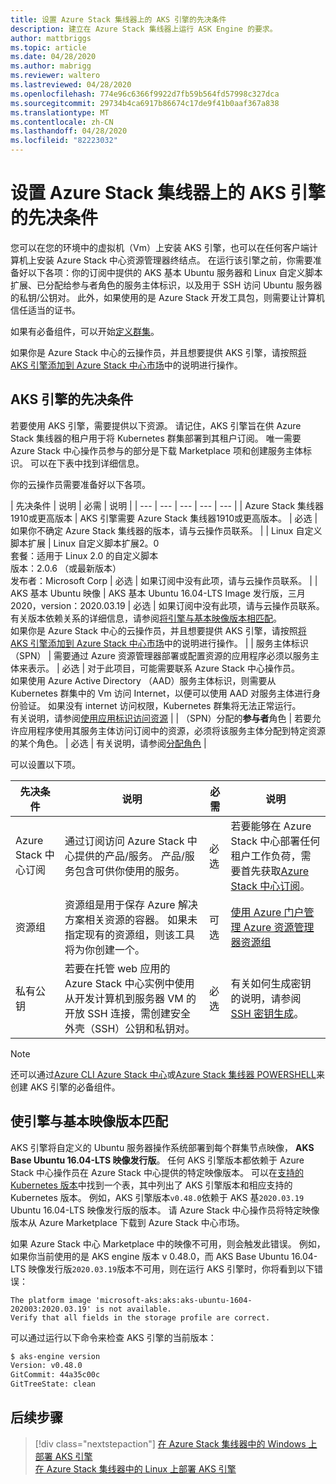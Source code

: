 ```yaml
---
title: 设置 Azure Stack 集线器上的 AKS 引擎的先决条件
description: 建立在 Azure Stack 集线器上运行 ASK Engine 的要求。
author: mattbriggs
ms.topic: article
ms.date: 04/28/2020
ms.author: mabrigg
ms.reviewer: waltero
ms.lastreviewed: 04/28/2020
ms.openlocfilehash: 774e96c6366f9922d7fb59b564fd57998c327dca
ms.sourcegitcommit: 29734b4ca6917b86674c17de9f41b0aaf367a838
ms.translationtype: MT
ms.contentlocale: zh-CN
ms.lasthandoff: 04/28/2020
ms.locfileid: "82223032"
---
```

# <a name="set-up-the-prerequisites-for-the-aks-engine-on-azure-stack-hub"></a>设置 Azure Stack 集线器上的 AKS 引擎的先决条件

您可以在您的环境中的虚拟机（Vm）上安装 AKS 引擎，也可以在任何客户端计算机上安装 Azure Stack 中心资源管理器终结点。 在运行该引擎之前，你需要准备好以下各项：你的订阅中提供的 AKS 基本 Ubuntu 服务器和 Linux 自定义脚本扩展、已分配给参与者角色的服务主体标识，以及用于 SSH 访问 Ubuntu 服务器的私钥/公钥对。 此外，如果使用的是 Azure Stack 开发工具包，则需要让计算机信任适当的证书。

如果有必备组件，可以开始[定义群集](azure-stack-kubernetes-aks-engine-deploy-cluster.md)。

如果你是 Azure Stack 中心的云操作员，并且想要提供 AKS 引擎，请按照[将 AKS 引擎添加到 Azure Stack 中心市场](../operator/azure-stack-aks-engine.md)中的说明进行操作。

## <a name="prerequisites-for-the-aks-engine"></a>AKS 引擎的先决条件

若要使用 AKS 引擎，需要提供以下资源。 请记住，AKS 引擎旨在供 Azure Stack 集线器的租户用于将 Kubernetes 群集部署到其租户订阅。 唯一需要 Azure Stack 中心操作员参与的部分是下载 Marketplace 项和创建服务主体标识。 可以在下表中找到详细信息。

你的云操作员需要准备好以下各项。

| 先决条件 | 说明 | 必需 | 说明 |
| --- | --- | --- | --- | --- |
| Azure Stack 集线器1910或更高版本 | AKS 引擎需要 Azure Stack 集线器1910或更高版本。 | 必选 | 如果你不确定 Azure Stack 集线器的版本，请与云操作员联系。 |
| Linux 自定义脚本扩展 | Linux 自定义脚本扩展2。0<br>套餐：适用于 Linux 2.0 的自定义脚本<br>版本：2.0.6 （或最新版本）<br>发布者：Microsoft Corp | 必选 | 如果订阅中没有此项，请与云操作员联系。 |
| AKS 基本 Ubuntu 映像 | AKS 基本 Ubuntu 16.04-LTS Image 发行版，三月2020，version：2020.03.19 | 必选 | 如果订阅中没有此项，请与云操作员联系。 有关版本依赖关系的详细信息，请参阅[将引擎与基本映像版本相匹配](#matching-engine-to-base-image-version)。<br> 如果你是 Azure Stack 中心的云操作员，并且想要提供 AKS 引擎，请按照[将 AKS 引擎添加到 Azure Stack 中心市场](../operator/azure-stack-aks-engine.md)中的说明进行操作。 |
| 服务主体标识（SPN） |  需要通过 Azure 资源管理器部署或配置资源的应用程序必须以服务主体来表示。 | 必选 | 对于此项目，可能需要联系 Azure Stack 中心操作员。<br>如果使用 Azure Active Directory （AAD）服务主体标识，则需要从 Kubernetes 群集中的 Vm 访问 Internet，以便可以使用 AAD 对服务主体进行身份验证。 如果没有 internet 访问权限，Kubernetes 群集将无法正常运行。<br>有关说明，请参阅[使用应用标识访问资源](https://docs.microsoft.com/azure-stack/operator/azure-stack-create-service-principals) |
| （SPN）分配的**参与者**角色 | 若要允许应用程序使用其服务主体访问订阅中的资源，必须将该服务主体分配到特定资源的某个角色。 | 必选 | 有关说明，请参阅[分配角色](https://docs.microsoft.com/azure-stack/operator/azure-stack-create-service-principals#assign-a-role) |


可以设置以下项。

| 先决条件 | 说明 | 必需 | 说明 |
| --- | --- | --- | --- |
| Azure Stack 中心订阅 | 通过订阅访问 Azure Stack 中心提供的产品/服务。 产品/服务包含可供你使用的服务。 | 必选 | 若要能够在 Azure Stack 中心部署任何租户工作负荷，需要首先获取[Azure Stack 中心订阅](https://docs.microsoft.com/azure-stack/user/azure-stack-subscribe-services)。 |
| 资源组 | 资源组是用于保存 Azure 解决方案相关资源的容器。 如果未指定现有的资源组，则该工具将为你创建一个。 | 可选 | [使用 Azure 门户管理 Azure 资源管理器资源组](https://docs.microsoft.com/azure/azure-resource-manager/manage-resource-groups-portal) |
| 私有公钥 | 若要在托管 web 应用的 Azure Stack 中心实例中使用从开发计算机到服务器 VM 的开放 SSH 连接，需创建安全外壳（SSH）公钥和私钥对。 | 必选 | 有关如何生成密钥的说明，请参阅 [SSH 密钥生成](https://docs.microsoft.com/azure-stack/user/azure-stack-dev-start-howto-ssh-public-key)。|


> [!Note]  
> 还可以通过[Azure CLI Azure Stack 中心](https://docs.microsoft.com/azure-stack/user/azure-stack-version-profiles-azurecli2)或[Azure Stack 集线器 POWERSHELL](https://docs.microsoft.com/azure-stack/operator/azure-stack-powershell-install)来创建 AKS 引擎的必备组件。

## <a name="matching-engine-to-base-image-version"></a>使引擎与基本映像版本匹配

AKS 引擎将自定义的 Ubuntu 服务器操作系统部署到每个群集节点映像， **AKS Base Ubuntu 16.04-LTS 映像发行版**。 任何 AKS 引擎版本都依赖于 Azure Stack 中心操作员在 Azure Stack 中心提供的特定映像版本。 可以在[支持的 Kubernetes 版本](https://github.com/Azure/aks-engine/blob/master/docs/topics/azure-stack.md#supported-aks-engine-versions)中找到一个表，其中列出了 AKS 引擎版本和相应支持的 Kubernetes 版本。 例如，AKS 引擎版本`v0.48.0`依赖于 AKS 基`2020.03.19` Ubuntu 16.04-LTS 映像发行版的版本。 请 Azure Stack 中心操作员将特定映像版本从 Azure Marketplace 下载到 Azure Stack 中心市场。

如果 Azure Stack 中心 Marketplace 中的映像不可用，则会触发此错误。 例如，如果你当前使用的是 AKS engine 版本 v 0.48.0，而 AKS Base Ubuntu 16.04-LTS 映像发行版`2020.03.19`版本不可用，则在运行 AKS 引擎时，你将看到以下错误： 

```Text  
The platform image 'microsoft-aks:aks:aks-ubuntu-1604-202003:2020.03.19' is not available. 
Verify that all fields in the storage profile are correct.
```

可以通过运行以下命令来检查 AKS 引擎的当前版本：

```bash  
$ aks-engine version
Version: v0.48.0
GitCommit: 44a35c00c
GitTreeState: clean
```

## <a name="next-steps"></a>后续步骤

> [!div class="nextstepaction"]
> [在 Azure Stack 集线器中的 Windows 上部署 AKS 引擎](azure-stack-kubernetes-aks-engine-deploy-windows.md)  
> [在 Azure Stack 集线器中的 Linux 上部署 AKS 引擎](azure-stack-kubernetes-aks-engine-deploy-linux.md)